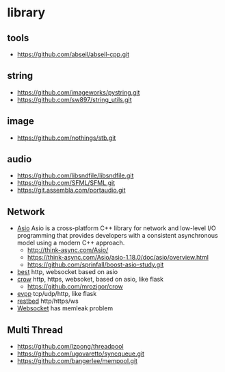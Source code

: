 # library

## tools 
* https://github.com/abseil/abseil-cpp.git

## string
* https://github.com/imageworks/pystring.git
* https://github.com/sw897/string_utils.git

## image 
* https://github.com/nothings/stb.git

## audio
* https://github.com/libsndfile/libsndfile.git 
* https://github.com/SFML/SFML.git
* https://git.assembla.com/portaudio.git

## Network
* [Asio](https://github.com/chriskohlhoff/asio.git)
  Asio is a cross-platform C++ library for network and low-level I/O programming that provides developers with a consistent asynchronous model using a modern C++ approach.
  - http://think-async.com/Asio/
  - https://think-async.com/Asio/asio-1.18.0/doc/asio/overview.html
  - https://github.com/sprinfall/boost-asio-study.git
* [best](https://github.com/boostorg/beast)
http, websocket based on asio
* [crow](https://github.com/zh794390558/crow.git)
http, https, websoket, based on asio, like flask
  - https://github.com/mrozigor/crow
* [evpp](https://github.com/Qihoo360/evpp.git)
tcp/udp/http, like flask
* [restbed](https://github.com/Corvusoft/restbed.git)
http/https/ws
* [Websocket](https://github.com/zaphoyd/websocketpp.git)
  has memleak problem

## Multi Thread
* https://github.com/lzpong/threadpool
* https://github.com/ugovaretto/syncqueue.git
* https://github.com/bangerlee/mempool.git

